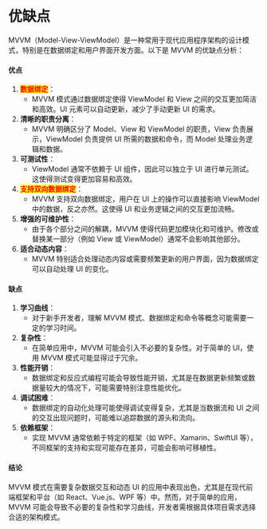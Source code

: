 # 优缺点

MVVM（Model-View-ViewModel）是一种常用于现代应用程序架构的设计模式，特别是在数据绑定和用户界面开发方面。以下是 MVVM 的优缺点分析：

#### 优点

1. <mark style="color:red;">**数据绑定**</mark>：
   * MVVM 模式通过数据绑定使得 ViewModel 和 View 之间的交互更加简洁和高效。UI 元素可以自动更新，减少了手动更新 UI 的需求。
2. **清晰的职责分离**：
   * MVVM 明确区分了 Model、View 和 ViewModel 的职责，View 负责展示，ViewModel 负责提供 UI 所需的数据和命令，而 Model 处理业务逻辑和数据。
3. **可测试性**：
   * ViewModel 通常不依赖于 UI 组件，因此可以独立于 UI 进行单元测试。这使得测试变得更加容易和高效。
4. <mark style="color:red;">**支持双向数据绑定**</mark>：
   * MVVM 支持双向数据绑定，用户在 UI 上的操作可以直接影响 ViewModel 中的数据，反之亦然。这使得 UI 和业务逻辑之间的交互更加流畅。
5. **增强的可维护性**：
   * 由于各个部分之间的解耦，MVVM 使得代码更加模块化和可维护。修改或替换某一部分（例如 View 或 ViewModel）通常不会影响其他部分。
6. **适合动态内容**：
   * MVVM 特别适合处理动态内容或需要频繁更新的用户界面，因为数据绑定可以自动处理 UI 的变化。

#### 缺点

1. **学习曲线**：
   * 对于新手开发者，理解 MVVM 模式、数据绑定和命令等概念可能需要一定的学习时间。
2. **复杂性**：
   * 在简单应用中，MVVM 可能会引入不必要的复杂性。对于简单的 UI，使用 MVVM 模式可能显得过于冗余。
3. **性能开销**：
   * 数据绑定和反应式编程可能会导致性能开销，尤其是在数据更新频繁或数据量较大的情况下，可能需要特别注意性能优化。
4. **调试困难**：
   * 数据绑定的自动化处理可能使得调试变得复杂，尤其是当数据流和 UI 之间的交互出现问题时，可能难以追踪数据的源头和流向。
5. **依赖框架**：
   * 实现 MVVM 通常依赖于特定的框架（如 WPF、Xamarin、SwiftUI 等），不同框架的支持和实现可能存在差异，可能会影响可移植性。

#### 结论

MVVM 模式在需要复杂数据交互和动态 UI 的应用中表现出色，尤其是在现代前端框架和平台（如 React、Vue.js、WPF 等）中。然而，对于简单的应用，MVVM 可能会导致不必要的复杂性和学习曲线，开发者需根据具体项目需求选择合适的架构模式。
